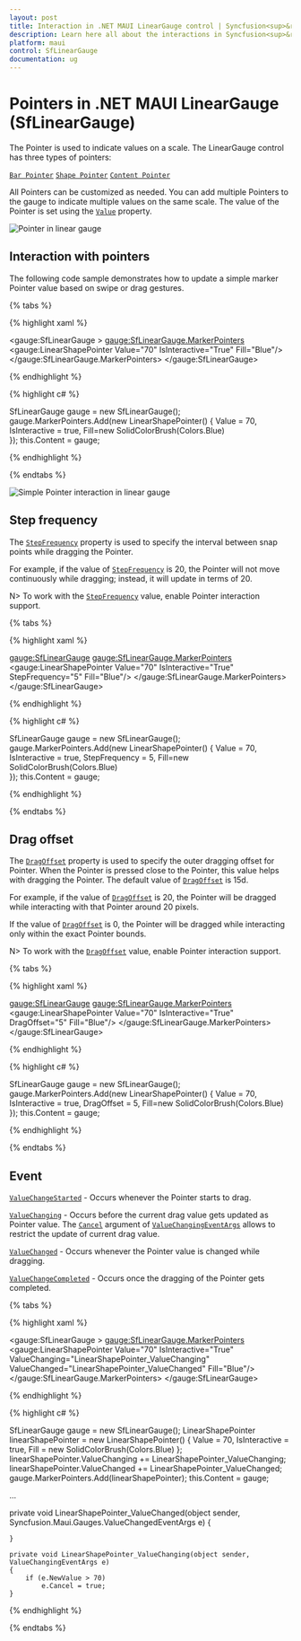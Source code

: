 ```yaml
---
layout: post
title: Interaction in .NET MAUI LinearGauge control | Syncfusion<sup>&reg;</sup>
description: Learn here all about the interactions in Syncfusion<sup>&reg;</sup> .NET MAUI LinearGauge (SfLinearGauge) control and more
platform: maui
control: SfLinearGauge
documentation: ug
---
```


# Pointers in .NET MAUI LinearGauge (SfLinearGauge)

The Pointer is used to indicate values on a scale. The LinearGauge control has three types of pointers:

[`Bar Pointer`](https://help.syncfusion.com/cr/maui/Syncfusion.Maui.Gauges.BarPointer.html)
[`Shape Pointer`](https://help.syncfusion.com/cr/maui/Syncfusion.Maui.Gauges.ShapePointer.html)
[`Content Pointer`](https://help.syncfusion.com/cr/maui/Syncfusion.Maui.Gauges.ContentPointer.html)

All Pointers can be customized as needed. You can add multiple Pointers to the gauge to indicate multiple values on the same scale. The value of the Pointer is set using the [`Value`](https://help.syncfusion.com/cr/maui/Syncfusion.Maui.Gauges.LinearPointer.html#Syncfusion_Maui_Gauges_LinearPointer_Value) property.

![Pointer in linear gauge](images/pointers/pointers.PNG)

## Interaction with pointers

The following code sample demonstrates how to update a simple marker Pointer value based on swipe or drag gestures.

{% tabs %}

{% highlight xaml %}

<gauge:SfLinearGauge >
	<gauge:SfLinearGauge.MarkerPointers>
		<gauge:LinearShapePointer Value="70" IsInteractive="True" 
									Fill="Blue"/>
	</gauge:SfLinearGauge.MarkerPointers>
</gauge:SfLinearGauge>

{% endhighlight %}

{% highlight c# %}

SfLinearGauge gauge = new SfLinearGauge();
		gauge.MarkerPointers.Add(new LinearShapePointer()
		{
			Value = 70,
			IsInteractive = true,
			Fill=new SolidColorBrush(Colors.Blue)	
		});
		this.Content = gauge;

{% endhighlight %}

{% endtabs %}

![Simple Pointer interaction in linear gauge](images/pointers/simple_interaction.gif)

## Step frequency

The [`StepFrequency`](https://help.syncfusion.com/cr/maui/Syncfusion.Maui.Gauges.LinearPointer.html#Syncfusion_Maui_Gauges_LinearPointer_StepFrequency) property is used to specify the interval between snap points while dragging the Pointer.

For example, if the value of [`StepFrequency`](https://help.syncfusion.com/cr/maui/Syncfusion.Maui.Gauges.LinearPointer.html#Syncfusion_Maui_Gauges_LinearPointer_StepFrequency) is 20, the Pointer will not move continuously while dragging; instead, it will update in terms of 20.

N> To work with the [`StepFrequency`](https://help.syncfusion.com/cr/maui/Syncfusion.Maui.Gauges.LinearPointer.html#Syncfusion_Maui_Gauges_LinearPointer_StepFrequency) value, enable Pointer interaction support.

{% tabs %}

{% highlight xaml %}

<gauge:SfLinearGauge>
	<gauge:SfLinearGauge.MarkerPointers>
		<gauge:LinearShapePointer Value="70" IsInteractive="True" 
									StepFrequency="5" Fill="Blue"/>
	</gauge:SfLinearGauge.MarkerPointers>
</gauge:SfLinearGauge>

{% endhighlight %}

{% highlight c# %}

SfLinearGauge gauge = new SfLinearGauge();
		gauge.MarkerPointers.Add(new LinearShapePointer()
		{
			Value = 70,
			IsInteractive = true,
			StepFrequency = 5,
			Fill=new SolidColorBrush(Colors.Blue)	
		});
		this.Content = gauge;

{% endhighlight %}

{% endtabs %}

## Drag offset

The [`DragOffset`](https://help.syncfusion.com/cr/maui/Syncfusion.Maui.Gauges.LinearPointer.html#Syncfusion_Maui_Gauges_LinearPointer_DragOffset) property is used to specify the outer dragging offset for Pointer. When the Pointer is pressed close to the Pointer, this value helps with dragging the Pointer. The default value of [`DragOffset`](https://help.syncfusion.com/cr/maui/Syncfusion.Maui.Gauges.LinearPointer.html#Syncfusion_Maui_Gauges_LinearPointer_DragOffset) is 15d.

For example, if the value of [`DragOffset`](https://help.syncfusion.com/cr/maui/Syncfusion.Maui.Gauges.LinearPointer.html#Syncfusion_Maui_Gauges_LinearPointer_DragOffset) is 20, the Pointer will be dragged while interacting with that Pointer around 20 pixels.	

If the value of [`DragOffset`](https://help.syncfusion.com/cr/maui/Syncfusion.Maui.Gauges.LinearPointer.html#Syncfusion_Maui_Gauges_LinearPointer_DragOffset) is 0, the Pointer will be dragged while interacting only within the exact Pointer bounds.

N> To work with the [`DragOffset`](https://help.syncfusion.com/cr/maui/Syncfusion.Maui.Gauges.LinearPointer.html#Syncfusion_Maui_Gauges_LinearPointer_DragOffset) value, enable Pointer interaction support.

{% tabs %}

{% highlight xaml %}

<gauge:SfLinearGauge>
	<gauge:SfLinearGauge.MarkerPointers>
		<gauge:LinearShapePointer Value="70" IsInteractive="True" 
									DragOffset="5" Fill="Blue"/>
	</gauge:SfLinearGauge.MarkerPointers>
</gauge:SfLinearGauge>

{% endhighlight %}

{% highlight c# %}

SfLinearGauge gauge = new SfLinearGauge();
		gauge.MarkerPointers.Add(new LinearShapePointer()
		{
			Value = 70,
			IsInteractive = true,
			DragOffset = 5,
			Fill=new SolidColorBrush(Colors.Blue)	
		});
		this.Content = gauge;

{% endhighlight %}

{% endtabs %}


## Event

[`ValueChangeStarted`](https://help.syncfusion.com/cr/maui/Syncfusion.Maui.Gauges.LinearPointer.html#Syncfusion_Maui_Gauges_LinearPointer_ValueChangeStarted) - Occurs whenever the Pointer starts to drag.

[`ValueChanging`](https://help.syncfusion.com/cr/maui/Syncfusion.Maui.Gauges.LinearPointer.html#Syncfusion_Maui_Gauges_LinearPointer_ValueChanging) - Occurs before the current drag value gets updated as Pointer value. The [`Cancel`](https://help.syncfusion.com/cr/maui/Syncfusion.Maui.Gauges.ValueChangingEventArgs.html#Syncfusion_Maui_Gauges_ValueChangingEventArgs_Cancel) argument of [`ValueChangingEventArgs`](https://help.syncfusion.com/cr/maui/Syncfusion.Maui.Gauges.ValueChangingEventArgs.html) allows to restrict the update of current drag value.

[`ValueChanged`](https://help.syncfusion.com/cr/maui/Syncfusion.Maui.Gauges.LinearPointer.html#Syncfusion_Maui_Gauges_LinearPointer_ValueChanged) - Occurs whenever the Pointer value is changed while dragging.

[`ValueChangeCompleted`](https://help.syncfusion.com/cr/maui/Syncfusion.Maui.Gauges.LinearPointer.html#Syncfusion_Maui_Gauges_LinearPointer_ValueChangeCompleted) - Occurs once the dragging of the Pointer gets completed.

{% tabs %}

{% highlight xaml %}

<gauge:SfLinearGauge >
   <gauge:SfLinearGauge.MarkerPointers>
	  <gauge:LinearShapePointer Value="70" IsInteractive="True" 
			ValueChanging="LinearShapePointer_ValueChanging"
			ValueChanged="LinearShapePointer_ValueChanged"
			Fill="Blue"/>
   </gauge:SfLinearGauge.MarkerPointers>
</gauge:SfLinearGauge>

{% endhighlight %}

{% highlight c# %}

SfLinearGauge gauge = new SfLinearGauge();
		LinearShapePointer linearShapePointer = new LinearShapePointer()
		{
			Value = 70,
			IsInteractive = true,
			Fill = new SolidColorBrush(Colors.Blue)
		};
		linearShapePointer.ValueChanging += LinearShapePointer_ValueChanging;
		linearShapePointer.ValueChanged += LinearShapePointer_ValueChanged;
		gauge.MarkerPointers.Add(linearShapePointer);
		this.Content = gauge;

...

private void LinearShapePointer_ValueChanged(object sender, Syncfusion.Maui.Gauges.ValueChangedEventArgs e)
	{

	}

	private void LinearShapePointer_ValueChanging(object sender, ValueChangingEventArgs e)
	{
		if (e.NewValue > 70)
			e.Cancel = true;
	}

{% endhighlight %}

{% endtabs %}
